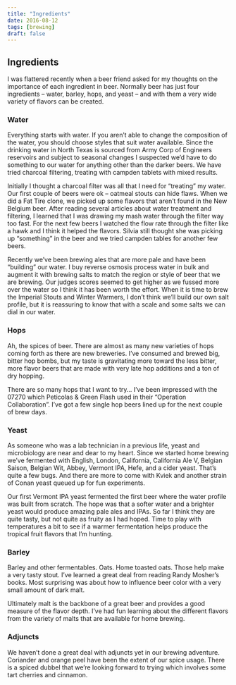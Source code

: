 ```yaml
---
title: "Ingredients"
date: 2016-08-12
tags: [brewing]
draft: false
---
```


## Ingredients

I was flattered recently when a beer friend asked for my thoughts on the importance of each ingredient in beer. Normally beer has just four ingredients – water, barley, hops, and yeast – and with them a very wide variety of flavors can be created.

### Water

Everything starts with water. If you aren’t able to change the composition of the water, you should choose styles that suit water available. Since the drinking water in North Texas is sourced from Army Corp of Engineers reservoirs and subject to seasonal changes I  suspected we’d have to do something to our water for anything other than the darker beers. We have tried charcoal filtering, treating with campden tablets with mixed results.

Initially I thought a charcoal filter was all that I need for “treating” my water. Our first couple of beers were ok – oatmeal stouts can hide flaws. When we did a Fat Tire clone, we picked up some flavors that aren’t found in the New Belgium beer. After reading several articles about water treatment and filtering, I learned that I was drawing my mash water through the filter way too fast. For the next few beers I watched the flow rate through the filter like a hawk and I think it helped the flavors. Silvia still thought she was picking up “something” in the beer and we tried campden tables for another few beers.

Recently we’ve been brewing ales that are more pale and have been “building” our water. I buy reverse osmosis process water in bulk and augment it with brewing salts to match the region or style of beer that we are brewing. Our judges scores seemed to get higher as we fussed more over the water so I think it has been worth the effort. When it is time to brew the Imperial Stouts and Winter Warmers, I don’t think we’ll build our own salt profile, but it is reassuring to know that with a scale and some salts we can dial in our water.

### Hops

Ah, the spices of beer. There are almost as many new varieties of hops coming forth as there are new breweries. I’ve consumed and brewed big, bitter hop bombs, but my taste is gravitating more toward the less bitter, more flavor beers that are made with very late hop additions and a ton of dry hopping.

There are so many hops that I want to try… I’ve been impressed with the 07270 which Peticolas & Green Flash used in their “Operation Collaboration”. I’ve got a few single hop beers lined up for the next couple of brew days.

### Yeast

As someone who was a lab technician in a previous life, yeast and microbiology are near and dear to my heart. Since we started home brewing we’ve fermented with English, London, California, California Ale V, Belgian Saison, Belgian Wit, Abbey, Vermont IPA, Hefe, and a cider yeast. That’s quite a few bugs. And there are more to come with Kviek and another strain of Conan yeast queued up for fun experiments.

Our first Vermont IPA yeast fermented the first beer where the water profile was built from scratch. The hope was that a softer water and a brighter yeast would produce amazing pale ales and IPAs. So far I think they are quite tasty, but not quite as fruity as I had hoped. Time to play with temperatures a bit to see if a warmer fermentation helps produce the tropical fruit flavors that I’m hunting.

### Barley

Barley and other fermentables. Oats. Home toasted oats. Those help make a very tasty stout. I’ve learned a great deal from reading Randy Mosher’s books. Most surprising was  about how to influence beer color with a very small amount of dark malt.

Ultimately malt is the backbone of a great beer and provides a good measure of the flavor depth. I’ve had fun learning about the different flavors from the variety of malts that are available for home brewing.


### Adjuncts

We haven’t done a great deal with adjuncts yet in our brewing adventure. Coriander and orange peel have been the extent of our spice usage. There is a spiced dubbel that we’re looking forward to trying which involves some tart cherries and cinnamon.